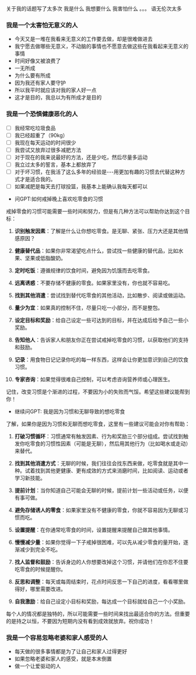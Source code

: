 关于我的话题写了太多次
我是什么
我想要什么
我害怕什么
。。。
语无伦次太多

### 我是一个太害怕无意义的人
*  今天又是一堆在我看来无意义的工作要去做，却是很难做进去
*  我宁愿去做哪些无意义，不动脑的事情也不愿意去做这些在我看起来无意义的事情
* 时间好像又被浪费了
* 一无所成
* 为什么要有所成
* 因为我还有家人要守护
* 所以我平时就应该对我的家人好一点
* 这才是目的，我总以为有所成才是目的

### 我是一个恐惧健康恶化的人
+ [ ] 我经常吃垃圾食品
+ [ ] 我已经超重了（90kg）
+ [ ] 我现在每天运动的时间很少
+ [ ] 我尝试又放弃过很多减肥方法
+ [ ] 对于现在的我来说最好的方法，还是少吃，然后尽量多运动
+ [ ] 我立过太多的誓言，基本上都放弃了
+ [ ] 对于坏习惯，在我活了这么多年的经验是---用更加有趣的习惯去代替这种方式才是适合我的。
+ [ ] 如果减肥是每天去打球投篮，我基本上能确认我每天都可以

* 问GPT:如何戒掉晚上喜欢吃零食的习惯

戒掉零食的习惯可能需要一些时间和努力，但是有几种方法可以帮助你达到这个目标：

1. **识别触发因素**：了解是什么让你想吃零食。是无聊、紧张、压力大还是其他情感原因？

2. **健康替代品**：如果你非常渴望吃点什么，尝试找一些健康的替代品，比如水果、坚果或低脂酸奶。

3. **定时吃饭**：遵循规律的饮食时间，避免因为饥饿而去吃零食。

4. **远离诱惑**：不要存储不健康的零食。如果家里没有，你也就不容易吃。

5. **找到其他消遣**：尝试找到替代吃零食的其他活动，比如散步、阅读或做运动。

6. **量少为宜**：如果真的控制不住，尽量只吃一小部分，而不是整包。

7. **设定目标和奖励**：给自己设定一些可达到的目标，并在达成后给予自己一些小奖励。

8. **告知他人**：告诉家人和朋友你正在尝试戒掉吃零食的习惯，以获取他们的支持和鼓励。

9. **记录**：用食物日记记录你吃的每一样东西，这样会让你更加意识到自己的饮食习惯。

10. **专家咨询**：如果觉得很难自己控制，可以考虑咨询营养师或心理医生。

记住，改变习惯是个渐进的过程，不要因为小的失败而气馁。希望这些建议能帮到你！

* 继续问GPT: 我是因为习惯和无聊导致的想吃零食

了解，如果你是因为习惯和无聊而想吃零食，这里有一些建议可能会对你有帮助：

1. **打破习惯循环**：习惯通常有触发因素、行为和奖励三个部分组成。尝试找到触发你吃零食的习惯性因素（可能是无聊），然后用其他行为（比如喝水或走动）来替代。

2. **找到其他消遣方式**：无聊的时候，我们往往会找东西来做，吃零食就是其中一种。试着找到其他更健康、更有成效的方式来消磨时间，比如阅读、运动或者学习新技能。

3. **提前计划**：当你知道自己可能会无聊的时候，提前计划一些活动或任务，以便有事可做。

4. **避免存储诱人的零食**：如果家里没有不健康的零食，你就不容易因为无聊或习惯而吃。

5. **设置提醒**：在你通常吃零食的时间，设置提醒来提醒自己做其他事情。

6. **慢慢减少量**：如果你觉得一下子戒掉很困难，可以先从减少零食的量开始，逐渐减少到完全不吃。

7. **找人监督和鼓励**：告诉身边的人你想要改掉这个习惯，并请他们在你忍不住要吃零食的时候提醒你。

8. **反思和调整**：每天或每周结束时，花点时间反思一下自己的进度，看看哪里做得好，哪里需要改进。

9. **自我激励**：给自己设定小目标和奖励，每达成一个目标就给自己一个小奖励。

每个人的情况都是独特的，所以可能需要一些时间来找出最适合你的方法。但重要的是持之以恒，不要因为短期内没有看到成效就放弃。祝你成功！

### 我是一个容易忽略老婆和家人感受的人

* 每天做的很多事情都是为了让自己和家人过得更好
* 如果忽略老婆和家人的感受，就是本末倒置
* 做一个让爱驱动的人

